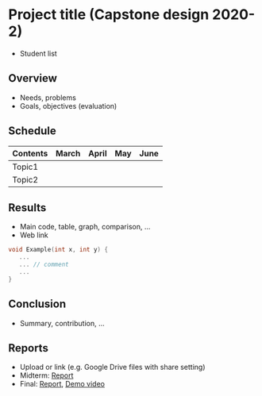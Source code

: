 # Project title (Capstone design 2020-2)
* Student list

## Overview
* Needs, problems
* Goals, objectives (evaluation)

## Schedule
| Contents | March | April |  May  | June  |
|----------|-------|-------|-------|-------|
|  Topic1  |       |       |       |       |
|  Topic2  |       |       |       |       |

## Results
* Main code, table, graph, comparison, ...
* Web link

``` C++
void Example(int x, int y) {
   ...  
   ... // comment
   ...
}
```

## Conclusion
* Summary, contribution, ...

## Reports
* Upload or link (e.g. Google Drive files with share setting)
* Midterm: [Report](Midterm.pdf)
* Final: [Report](Final.pdf), [Demo video](Demo.mp4)
